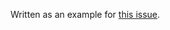Written as an example for [this issue](https://github.com/Cimpress-MCP/serilog-sinks-awscloudwatch/issues/46).